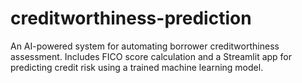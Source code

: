 # creditworthiness-prediction
An AI-powered system for automating borrower creditworthiness assessment. Includes FICO score calculation and a Streamlit app for predicting credit risk using a trained machine learning model.
